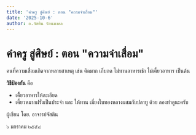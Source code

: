 ```yaml
---
title: 'คำครู สู่ศิษย์ : ตอน "ความจำเสื่อม"'
date: '2025-10-6'
author: อ.จัสติน รัตนมงคล
---
```


# คำครู สู่ศิษย์ : ตอน "ความจำเสื่อม"

คนที่ความเสื่อมเกิดจากหลายสาเหตุ เช่น คิดมาก เก็บกด ไม่ทานอาหารเช้า ไม่เคี้ยวอาหาร เป็นต้น

**วิธีป้องกัน** คือ

- เคีี้ยวอาหารให้ละเอียด
- เคี้ยวหมากฝรั่งเป็นประจำ และ ให้ทาน เมี่ยงใบทองหลางผสมกับปลาทู ด้วย ลองทำดูนะครับ

ผู้เขียน  โดย. อาจารย์จัสติน

๖ มกราคม ๒๕๕๔
